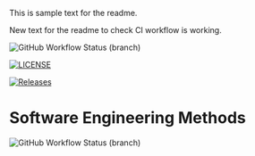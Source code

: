 This is sample text for the readme.

New text for the readme to check CI workflow is working.

![GitHub Workflow Status (branch)](https://img.shields.io/github/actions/workflow/status/jamnic1994/sem/main.yml?branch=master)

[![LICENSE](https://img.shields.io/github/license/jamnic1994/sem.svg?style=flat-square)](https://github.com/jamnic1994/sem/blob/master/LICENSE)

[![Releases](https://img.shields.io/github/release/jamnic1994/sem/all.svg?style=flat-square)](https://github.com/jamnic1994/sem/releases)

# Software Engineering Methods
![GitHub Workflow Status (branch)](https://img.shields.io/github/actions/workflow/status/jamnic1994/sem/main.yml?branch=develop)